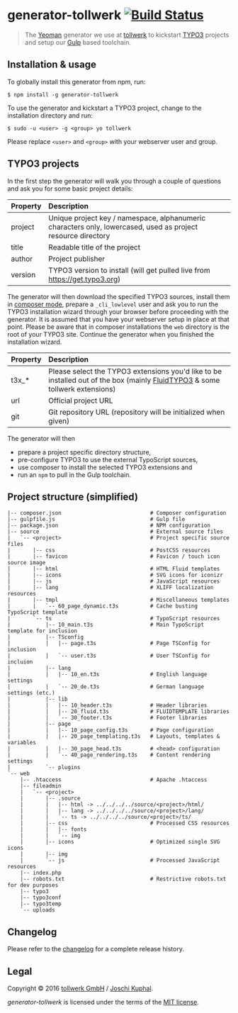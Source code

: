 # generator-tollwerk [![Build Status](https://secure.travis-ci.org/jkphl/generator-tollwerk.png?branch=master)](https://travis-ci.org/jkphl/generator-tollwerk)

> The [Yeoman](http://yeoman.io) generator we use at [tollwerk](https://tollwerk.de) to kickstart [TYPO3](https://typo3.org) projects and setup our [Gulp](http://gulpjs.com/) based toolchain.

## Installation & usage

To globally install this generator from npm, run:

```
$ npm install -g generator-tollwerk
```

To use the generator and kickstart a TYPO3 project, change to the installation directory and run:

```
$ sudo -u <user> -g <group> yo tollwerk
```

Please replace `<user>` and `<group>` with your webserver user and group.

## TYPO3 projects

In the first step the generator will walk you through a couple of questions and ask you for some basic project details:

| Property | Description                   |
|:---------|:------------------------------|
| project  | Unique project key / namespace, alphanumeric characters only, lowercased, used as project resource directory |
| title    | Readable title of the project |
| author   | Project publisher |
| version  | TYPO3 version to install (will get pulled live from https://get.typo3.org) |

The generator will then download the specified TYPO3 sources, install them in [composer mode](https://wiki.typo3.org/Composer), prepare a `_cli_lowlevel` user and ask you to run the TYPO3 installation wizard through your browser before proceeding with the generator. It is assumed that you have your webserver setup in place at that point. Please be aware that in composer installations the `web` directory is the root of your TYPO3 site. Continue the generator when you finished the installation wizard.

| Property | Description                   |
|:---------|:------------------------------|
| t3x_*    | Please select the TYPO3 extensions you'd like to be installed out of the box (mainly [FluidTYPO3](https://fluidtypo3.org/) & some tollwerk extensions) |
| url      | Official project URL |
| git      | Git repository URL (repository will be initialized when given) |

The generator will then

* prepare a project specific directory structure,
* pre-configure TYPO3 to use the external TypoScript sources,
* use composer to install the selected TYPO3 extensions and
* run an `npm` to pull in the Gulp toolchain.

## Project structure (simplified)

```
|-- composer.json                            # Composer configuration
|-- gulpfile.js                              # Gulp file
|-- package.json                             # NPM configuration
|-- source                                   # External source files
|   `-- <project>                            # Project specific source files
|       |-- css                              # PostCSS resources
|       |-- favicon                          # Favicon / touch icon source image
|       |-- html                             # HTML Fluid templates
|       |-- icons                            # SVG icons for iconizr
|       |-- js                               # JavaScript resources
|       |-- lang                             # XLIFF localization resources
|       |-- tmpl                             # Miscellaneous templates
|       |   `-- 60_page_dynamic.t3s          # Cache busting TypoScript template
|       `-- ts                               # TypoScript resources
|           |-- 10_main.t3s                  # Main TypoScript template for inclusion
|           |-- TSconfig
|           |   |-- page.t3s                 # Page TSConfig for inclusion
|           |   `-- user.t3s                 # User TSConfig for incluion
|           |-- lang
|           |   |-- 10_en.t3s                # English language settings
|           |   `-- 20_de.t3s                # German language settings (etc.)
|           |-- lib
|           |   |-- 10_header.t3s            # Header libraries
|           |   |-- 20_fluid.t3s             # FLUIDTEMPLATE libraries
|           |   `-- 30_footer.t3s            # Footer libraries
|           |-- page
|           |   |-- 10_page_config.t3s       # Page configuration
|           |   |-- 20_page_templating.t3s   # Layouts, templates & variables
|           |   |-- 30_page_head.t3s         # <head> configuration
|           |   `-- 40_page_rendering.t3s    # Content rendering settings
|           `-- plugins
`-- web
    |-- .htaccess                            # Apache .htaccess
    |-- fileadmin
    |   `-- <project>
    |       |-- .source
    |       |   |-- html -> ../../../../source/<project>/html/
    |       |   |-- lang -> ../../../../source/<project>/lang/
    |       |   `-- ts -> ../../../../source/<project>/ts/
    |       |-- css                          # Processed CSS resources
    |       |   |-- fonts
    |       |   `-- img
    |       |-- icons                        # Optimized single SVG icons
    |       |-- img
    |       `-- js                           # Processed JavaScript resources
    |-- index.php
    |-- robots.txt                           # Restrictive robots.txt for dev purposes
    |-- typo3
    |-- typo3conf
    |-- typo3temp
    `-- uploads
```

## Changelog

Please refer to the [changelog](CHANGELOG.md) for a complete release history.


## Legal

Copyright © 2016 [tollwerk GmbH](https://tollwerk.de@) / [Joschi Kuphal](https://twitter.com/jkphl).

*generator-tollwerk* is licensed under the terms of the [MIT license](LICENSE).
